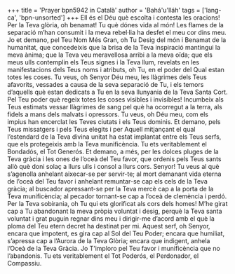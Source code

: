 +++
title = 'Prayer bpn5942 in Català'
author = 'Bahá'u'lláh'
tags = ['lang-ca', 'bpn-unsorted']
+++
Ell és el Déu què escolta i contesta les oracions!
Per la Teva glòria, oh benamat! Tu què dónes vida al món! Les flames de la separació m’han consumit i la meva rebel·lia ha desfet el meu cor dins meu. Jo et demano, pel Teu Nom Més Gran, oh Tu Desig del món i Benamat de la humanitat, que concedeixis que la brisa de la Teva inspiració mantingui la meva ànima; que la Teva veu meravellosa arribi a la meva oïda; que els meus ulls contemplin els Teus signes i la Teva llum, revelats en les manifestacions dels Teus noms i atributs, oh Tu, en el poder del Qual estan totes les coses.
Tu veus, oh Senyor Déu meu, les llàgrimes dels Teus afavorits, vessades a causa de la seva separació de Tu, i els temors d’aquells què estan dedicats a Tu en la seva llunyania de la Teva Santa Cort. Pel Teu poder què regeix totes les coses visibles i invisibles! Incumbeix als Teus estimats vessar llàgrimes de sang pel què ha ocorregut a la terra, als fidels a mans dels malvats i opressors. Tu veus, oh Déu meu, com els impius han encerclat les Teves ciutats i els Teus dominis. Et demano, pels Teus missatgers i pels Teus elegits i per Aquell mitjançant el qual l’estendard de la Teva divina unitat ha estat implantat entre els Teus serfs, que els protegeixis amb la Teva munificència. Tu ets veritablement el Bondadós, el Tot Generós.
Et demano, a més, per les dolces pluges de la Teva gràcia i les ones de l’oceà del Teu favor, que ordenis pels Teus sants allò què doni solaç a llurs ulls i consol a llurs cors. Senyor! Tu veus al què s’agenolla anhelant aixecar-se per servir-te; al mort demanant vida eterna de l’oceà del Teu favor i anhelant remuntar-se cap els cels de la Teva gràcia; al buscador apressant-se per la Teva mercè cap a la porta de la Teva munificència; al pecador tornant-se cap a l’oceà de clemència i perdó.
Per la Teva sobirania, oh Tu qui ets glorificat als cors dels homes! M’he girat cap a Tu abandonant la meva pròpia voluntat i desig, perquè la Teva santa voluntat i grat puguin regnar dins meu i dirigir-me d’acord amb el què la ploma del Teu etern decret ha destinat per mi. Aquest serf, oh Senyor, encara que impotent, es gira cap al Sol del Teu Poder; encara que humiliat, s’apressa cap a l’Aurora de la Teva Glòria; encara que indigent, anhela l’Oceà de la Teva Gràcia. Jo T’imploro pel Teu favor i munificència que no l’abandonis.
Tu ets veritablement el Tot Poderós, el Perdonador, el Compassiu.

